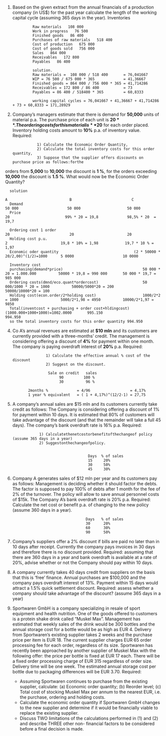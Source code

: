 1. Based on the given extract from the annual financials of a production company (in US$) for the past year calculate the length of the working capital cycle (assuming 365 days in the year).
Inventories

                Raw materials   108 000
                Work in progress   76 500
                Finished goods   86 400
                Purchases of raw materials   518 400
                Cost of production   675 000
                Cost of goods sold   756 000
                Sales   864 000
                Receivables   172 800
                Payables   86 400

                solution.
                Raw materials =  108 000 / 518 400       = 76,041667
                WIP = 76 500 / 675 000 * 365             = 41,36667
                Finished goods = 864 000 / 756 000 * 365 = 41,714286
                Receivables = 172 800 / 86 400           = 73
                Payables = 86 400 / 518400 * 365         = 60,8333
                
                working capital cycles = 76,041667 + 41,36667 + 41,714286 + 73 + 60,8333 = 171,28929



2. Company’s managers estimate that there is demand for **50,000** units of material p.a. The purchase price of each unit is **$20**. The ordering costs for this material is **$20** for each order placed. Inventory holding costs amount to **10%** p.a. of inventory value.
Required:

                  1) Calculate the Economic Order Quantity,
                  2) Calculate the total inventory costs for this order quantity,
                  3) Suppose that the supplier offers discounts on purchase price as follows:forthe
   
orders from **5,000** to **10,000** the discount is **1 %**, for the orders exceeding **10,000** the discount is **1.5 %**. What would now be the Economic Order Quantity?


      solution 
                                                                          A                            B                           C
      Demand                                                             50 000                      50 000                     50 000
      Price                                                              20                         99% * 20 = 19,8             98,5% * 20  = 19,7
                                                        
      Ordering cost 1 order                                              20                           20                        20 
      Holding cost p.u.                                                   2                        19,8 * 10% = 1,98            19,7 * 10 % = 1,97      
      Economic oder quantity                                  (2 * 50000 * 20/2,00)^(1/2)=1000      5 0000                      10 0000
      
      Inventory cost 
      purchasing(demand*price)                                    50 000 * 20 = 1.000.000          50000 * 19,8 = 990 000       50 000 * 19,7 = 985 000
      Ordering costs(dmnd/eco.quant*ordercost)                    50 000/1000 * 20 = 1000          50000/5000*20 = 200          50000/10000*20 = 100       
      Holding cost(econ.order/2*holding cost)                     1000/2*2 = 1000                   5000/2*1,98 = 4950          10000/2*1,97 = 9850
      Total(inventcost + purchasing + order cost+hldingcost)      (1000.000+1000+1000)=1002.0000       995.150                       994.950
      so the total inventory costs for this order quantity 994.950

4. Co A’s annual revenues are estimated at **$10 mln** and its customers are currently provided with a three-months’ credit. The management is considering offering a discount of **4%** for payment within one month. The company is paying overdraft interest of **20%** p.a.
Required:

                      1) Calculate the effective annual % cost of the discount
                      2) Suggest on the discount.

                       Sale on credit   sales 
                            90         100 %
                            30          96 %

              2months %             = 4/96                  = 4,17%
              1 year % equivalent   = ( 1 + 4,17%)^(12/2-1) = 27,75
   
6.  A company’s annual sales are $15 mln and its customers currently take credit as
follows:
The Company is considering offering a discount of 1% for payment within 10 days. It is estimated that 80% of customers will take advantage of the discount (and that the remainder will take a full 45 days). The company’s bank overdraft rate is 16% p.a.
Required:

                    1) Calculatethenetcostorbenefitofthechangeof policy (assume 365 days in a year)
                    2) Suggestonthechangeofpolicy.
    

                                          Days  % of sales
                                          15     20%
                                          30     50%
                                          45     30%

8. Company A generates sales of $12 mln per year and its customers pay as follows:
Management is deciding whether it should factor the debts. The factor is supposed to pay 100% of debts after 1 month for the fee of 2% of the turnover. The policy will allow to save annual personnel costs of $15k. The Company A’s bank overdraft rate is 20% p.a.
Required: Calculate the net cost or benefit p.a. of changing to the new policy (assume 360 days in a year).

                                        Days   % of sales
                                        30      20%
                                        60      30%
                                        90      50%


9. Company’s suppliers offer a 2% discount if bills are paid no later than in 10 days after receipt. Currently the company pays invoices in 30 days and therefore there is no discount provided.
Required: assuming that there are 360 days in a year and bank overdraft is available at a rate of 20%, advise whether or not the Company should pay within 10 days.


10. A company currently takes 40 days credit from suppliers on the basis that this is ‘free’ finance. Annual purchases are $100,000 and the company pays overdraft interest of 13%. Payment within 15 days would attract a 1.5% quick settlement discount.
Required: assess whether a company should take advantage of the discount? (assume 365 days in a year)


11. Sportwaren GmbH is a company specializing in resale of sport equipment and health nutrition. One of the goods offered to customers is a protein shake drink called “Muskel Max”. Management has estimated that weekly sales of the drink would be 300 bottles and the annual storage cost for a bottle would be as high as EUR 4. Delivery from Sportwaren’s existing supplier takes 2 weeks and the purchase price per item is EUR 18. The current supplier charges EUR 65 order processing fee for each order, regardless of its size. Sportwaren has recently been approached by another supplier of Muskel Max with the following offer: the price per bottle is fixed at EUR 17 each. There will be a fixed order processing charge of EUR 315 regardless of order size. Delivery time will be one week. The estimated annual storage cost per bottle due to packaging differences will be EUR 3.70.
Required:

      - Assuming Sportwaren continues to purchase from the existing supplier, calculate: (a) Economic order quantity; (b) Reorder     level; (c) Total cost of stocking Muskel Max per annum to the nearest EUR, i.e. the purchase, ordering and holding costs.
      -  Calculate the economic order quantity if Sportwaren GmbH changes to the new supplier and determine if it would be financially viable to replace the existing supplier.
      -  Discuss TWO limitations of the calculations performed in (1) and (2) and describe THREE other non- financial factors to be considered before a final decision is made.
